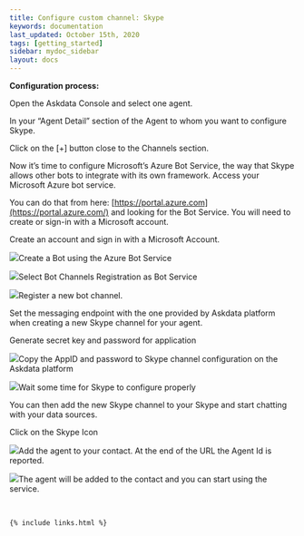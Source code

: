 ```yaml
---
title: Configure custom channel: Skype
keywords: documentation
last_updated: October 15th, 2020
tags: [getting_started]
sidebar: mydoc_sidebar
layout: docs
---
```


**Configuration process:**

Open the Askdata Console and select one agent.

In your “Agent Detail” section of the Agent to whom you want to configure Skype.

Click on the [+] button close to the Channels section.

Now it’s time to configure Microsoft’s Azure Bot Service, the way that Skype allows other bots to integrate with its own framework. Access your Microsoft Azure bot service.

You can do that from here: [https://portal.azure.com](https://portal.azure.com/) and looking for the Bot Service. You will need to create or sign-in with a Microsoft account.

Create an account and sign in with a Microsoft Account.

![](https://uploads-ssl.webflow.com/5dff758010bfa7356f98e395/5e5e6c5ab64f22668d644ba0_1-microsoft-sign-in.png)Create a Bot using the Azure Bot Service

![](https://uploads-ssl.webflow.com/5dff758010bfa7356f98e395/5e5e6c6ddf4ecc934c115cd4_2-bot-creation.png)Select Bot Channels Registration as Bot Service

![](https://uploads-ssl.webflow.com/5dff758010bfa7356f98e395/5e5e6c7a3a300b7121382a01_3.png)Register a new bot channel.

Set the messaging endpoint with the one provided by Askdata platform when creating a new Skype channel for your agent.

Generate secret key and password for application

![](https://uploads-ssl.webflow.com/5dff758010bfa7356f98e395/5e5e6c8884bd4f02487e08d9_5.png)Copy the AppID and password to Skype channel configuration on the Askdata platform

![](https://uploads-ssl.webflow.com/5dff758010bfa7356f98e395/5e5e6c91df4ecc2879115d46_6.png)Wait some time for Skype to configure properly

You can then add the new Skype channel to your Skype and start chatting with your data sources.

Click on the Skype Icon

![](https://uploads-ssl.webflow.com/5dff758010bfa7356f98e395/5e5e6cceb64f225956644e7d_8.png)Add the agent to your contact. At the end of the URL the Agent Id is reported.

![](https://uploads-ssl.webflow.com/5dff758010bfa7356f98e395/5e5e6cd5d4326bc3d0f17687_9.png)The agent will be added to the contact and you can start using the service.

‍



    {% include links.html %}

    